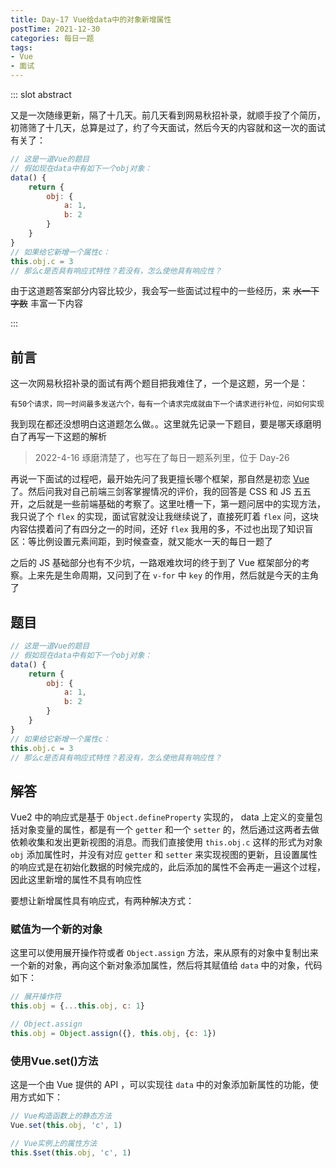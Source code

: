 ```yaml
---
title: Day-17 Vue给data中的对象新增属性
postTime: 2021-12-30
categories: 每日一题
tags: 
- Vue
- 面试
---
```

::: slot abstract

又是一次随缘更新，隔了十几天。前几天看到网易秋招补录，就顺手投了个简历，初筛筛了十几天，总算是过了，约了今天面试，然后今天的内容就和这一次的面试有关了：

~~~js
// 这是一道Vue的题目
// 假如现在data中有如下一个obj对象：
data() {
    return {
        obj: {
            a: 1,
            b: 2
        }
    }
}
// 如果给它新增一个属性c：
this.obj.c = 3
// 那么c是否具有响应式特性？若没有，怎么使他具有响应性？
~~~

由于这道题答案部分内容比较少，我会写一些面试过程中的一些经历，来 ~~水一下字数~~ 丰富一下内容

:::



## 前言

这一次网易秋招补录的面试有两个题目把我难住了，一个是这题，另一个是：

~~~
有50个请求，同一时间最多发送六个，每有一个请求完成就由下一个请求进行补位，问如何实现
~~~

我到现在都还没想明白这道题怎么做。。这里就先记录一下题目，要是哪天琢磨明白了再写一下这题的解析

> 2022-4-16 琢磨清楚了，也写在了每日一题系列里，位于 Day-26

再说一下面试的过程吧，最开始先问了我更擅长哪个框架，那自然是初恋 [Vue](https://cn.vuejs.org/) 了。然后问我对自己前端三剑客掌握情况的评价，我的回答是 CSS 和 JS 五五开，之后就是一些前端基础的考察了。这里吐槽一下，第一题问居中的实现方法，我只说了个 `flex` 的实现，面试官就没让我继续说了，直接死盯着 `flex` 问，这块内容估摸着问了有四分之一的时间，还好 `flex` 我用的多，不过也出现了知识盲区：等比例设置元素间距，到时候查查，就又能水一天的每日一题了

之后的 JS 基础部分也有不少坑，一路艰难坎坷的终于到了 Vue 框架部分的考察。上来先是生命周期，又问到了在 `v-for` 中 `key` 的作用，然后就是今天的主角了



## 题目

~~~js
// 这是一道Vue的题目
// 假如现在data中有如下一个obj对象：
data() {
    return {
        obj: {
            a: 1,
            b: 2
        }
    }
}
// 如果给它新增一个属性c：
this.obj.c = 3
// 那么c是否具有响应式特性？若没有，怎么使他具有响应性？
~~~



## 解答

Vue2 中的响应式是基于 `Object.defineProperty` 实现的， data 上定义的变量包括对象变量的属性，都是有一个 `getter` 和一个 `setter` 的，然后通过这两者去做依赖收集和发出更新视图的消息。而我们直接使用 `this.obj.c` 这样的形式为对象 `obj` 添加属性时，并没有对应 `getter` 和 `setter` 来实现视图的更新，且设置属性的响应式是在初始化数据的时候完成的，此后添加的属性不会再走一遍这个过程，因此这里新增的属性不具有响应性

要想让新增属性具有响应式，有两种解决方式：



### 赋值为一个新的对象

这里可以使用展开操作符或者 `Object.assign` 方法，来从原有的对象中复制出来一个新的对象，再向这个新对象添加属性，然后将其赋值给 `data` 中的对象，代码如下：

~~~js
// 展开操作符
this.obj = {...this.obj, c: 1}

// Object.assign
this.obj = Object.assign({}, this.obj, {c: 1})
~~~



### 使用Vue.set()方法

这是一个由 Vue 提供的 API ，可以实现往 `data` 中的对象添加新属性的功能，使用方式如下：

~~~js
// Vue构造函数上的静态方法
Vue.set(this.obj, 'c', 1)

// Vue实例上的属性方法
this.$set(this.obj, 'c', 1)
~~~

